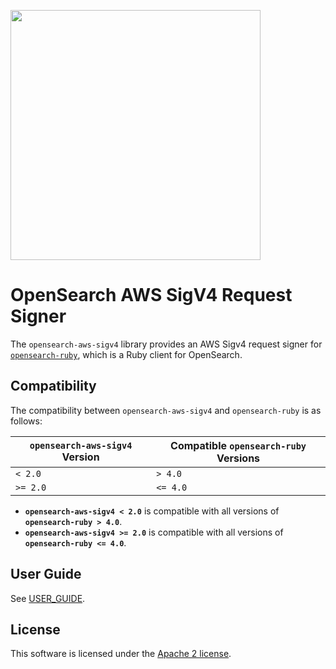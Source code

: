 [<img src="OpenSearch.svg" width="400">](https://opensearch.org)

# OpenSearch AWS SigV4 Request Signer

The `opensearch-aws-sigv4` library provides an AWS Sigv4 request signer for [`opensearch-ruby`](https://github.com/opensearch-project/opensearch-ruby/tree/main), which is a Ruby client for OpenSearch.

## Compatibility

The compatibility between `opensearch-aws-sigv4` and `opensearch-ruby` is as follows:

| `opensearch-aws-sigv4` Version | Compatible `opensearch-ruby` Versions |
|-------------------------------|--------------------------------------|
| `< 2.0`                       | `> 4.0`                             |
| `>= 2.0`                      | `<= 4.0`                            |

- **`opensearch-aws-sigv4 < 2.0`** is compatible with all versions of **`opensearch-ruby > 4.0`**.
- **`opensearch-aws-sigv4 >= 2.0`** is compatible with all versions of **`opensearch-ruby <= 4.0`**.

## User Guide

See [USER_GUIDE](USER_GUIDE.md).

## License

This software is licensed under the [Apache 2 license](LICENSE).
